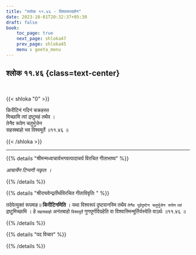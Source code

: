 ```yaml
---
title: "श्लोक ११.४६ - विश्वरूपदर्शन"
date: 2023-10-01T20:32:37+05:30
draft: false
book:
    toc_page: true
    next_page: shloka47
    prev_page: shloka45
    menu : geeta_menu
---
```




## श्लोक ११.४६ {class=text-center}

<br/>

{{< shloka  "0"  >}}

किरीटिनं गदिनं चक्रहस्त  
मिच्छामि त्वां द्रष्टुमहं तथैव ।    
तेनैव रूपेण चतुर्भुजेन  
सहस्रबाहो भव विश्वमूर्ते ॥११.४६ ॥

{{< /shloka >}}

---


{{% details "श्रीमन्मध्वाचार्यभगवत्पादाचर्य विरचित  गीताभाष्य" %}}

*आचार्येण टिप्पणी नकृतः ।*

{{% /details %}}



{{% details "श्रीराघवेन्द्रतीर्थविरचित गीताविवृतिः " %}}

तदेवेत्युक्तं रूपमाह॥ **किरीटिनमिति** । 
यथा विश्वरूपं दृष्टवानस्मि तथैव 
`तेनैव पूर्वदृष्टेन चतुर्भुजेन रूपेण` 
`त्वां` द्रष्टुमिच्छामि । हे `सहस्रबाहो` अनंतबाहो
`विश्वमूर्ते` गुणपूर्णविग्रहेति वा 
विश्वास्मिन्मूर्तिर्यस्येति वाऽर्थः ॥११.४६ ॥

{{% /details %}}



{{% details "पद विचार" %}}


{{% /details %}}

